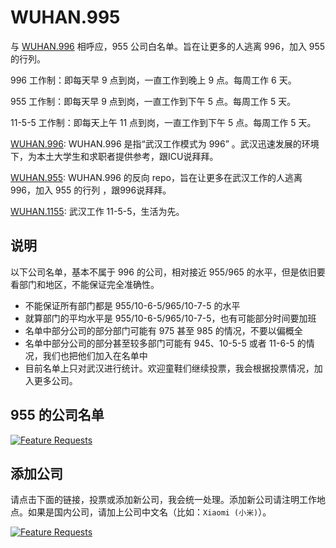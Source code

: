 # WUHAN.995

与 [WUHAN.996](https://github.com/996icu/996.ICU) 相呼应，955 公司白名单。旨在让更多的人逃离 996，加入 955 的行列。

996 工作制：即每天早 9 点到岗，一直工作到晚上 9 点。每周工作 6 天。

955 工作制：即每天早 9 点到岗，一直工作到下午 5 点。每周工作 5 天。

11-5-5 工作制：即每天上午 11 点到岗，一直工作到下午 5 点。每周工作 5 天。

[WUHAN.996](https://github.com/openive/WUHAN.996): WUHAN.996 是指“武汉工作模式为 996” 。武汉迅速发展的环境下，为本土大学生和求职者提供参考，跟ICU说拜拜。

[WUHAN.955](https://github.com/openive/WUHAN.955): WUHAN.996 的反向 repo，旨在让更多在武汉工作的人逃离 996，加入 955 的行列 ，跟996说拜拜。

[WUHAN.1155](https://github.com/openive/WUHAN.1155): 武汉工作 11-5-5，生活为先。

## 说明

以下公司名单，基本不属于 996 的公司，相对接近 955/965 的水平，但是依旧要看部门和地区，不能保证完全准确性。

* 不能保证所有部门都是 955/10-6-5/965/10-7-5 的水平
* 就算部门的平均水平是 955/10-6-5/965/10-7-5，也有可能部分时间要加班
* 名单中部分公司的部分部门可能有 975 甚至 985 的情况，不要以偏概全
* 名单中部分公司的部分甚至较多部门可能有 945、10-5-5 或者 11-6-5 的情况，我们也把他们加入在名单中
* 目前名单上只对武汉进行统计。欢迎童鞋们继续投票，我会根据投票情况，加入更多公司。

## 955 的公司名单

[![Feature Requests](http://feathub.com/openive/WUHAN.995?format=svg)](http://feathub.com/openive/WUHAN.995)

## 添加公司

请点击下面的链接，投票或添加新公司，我会统一处理。添加新公司请注明工作地点。如果是国内公司，请加上公司中文名（比如：`Xiaomi (小米)`）。

[![Feature Requests](https://cloud.githubusercontent.com/assets/390379/10127973/045b3a96-6560-11e5-9b20-31a2032956b2.png)](https://feathub.com/openive/WUHAN.995)

